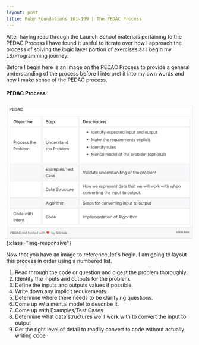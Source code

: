 ```yaml
---
layout: post
title: Ruby Foundations 101-109 | The PEDAC Process
---
```


After having read through the Launch School materials pertaining to the PEDAC Process I have found it useful to iterate over how I approach the process of solving the logic layer portion of exercises as I begin my LS/Programming journey.

Before I begin here is an image on the PEDAC Process to provide a general understanding of the process before I interpret it into my own words and how I make sense of the PEDAC process.

#### PEDAC Process
![pedac-process](/images/pedac-process.png){:class="img-responsive"}

Now that you have an image to reference, let's begin. I am going to layout this process in order using a numbered list.

1. Read through the code or question and digest the problem thoroughly.
2. Identify the inputs and outputs for the problem.
3. Define the inputs and outputs values if possible.
4. Write down any implicit requirements.
5. Determine where there needs to be clarifying questions.
6. Come up w/ a mental model to describe it.
7. Come up with Examples/Test Cases
8. Determine what data structures we'll work with to convert the input to output
9. Get the right level of detail to readily convert to code without actually writing code


<!-- Link syntax reference
[Jekyll Now repository](https://github.com/barryclark/jekyll-now) -->